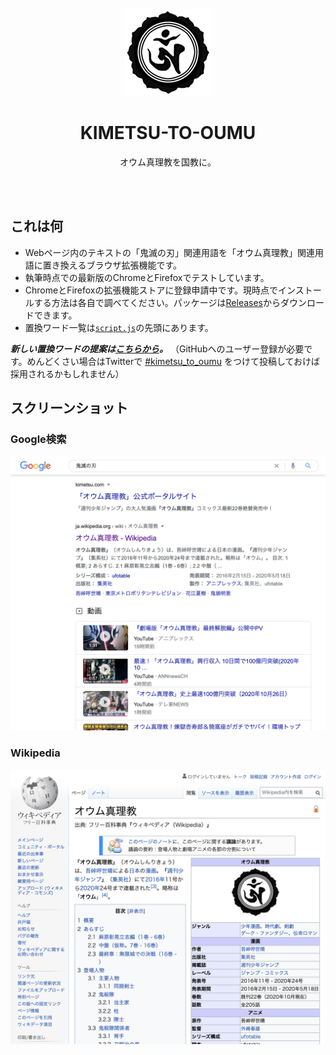 <div align="center">
  <br><br>
  <img src="icons/Aum_symbol.gif"
       width="140px">
  <h1>KIMETSU-TO-OUMU</h1>
  <p>オウム真理教を国教に。</p>
  <br><br>
</div>

## これは何

- Webページ内のテキストの「鬼滅の刃」関連用語を「オウム真理教」関連用語に置き換えるブラウザ拡張機能です。
- 執筆時点での最新版のChromeとFirefoxでテストしています。
- ChromeとFirefoxの拡張機能ストアに登録申請中です。現時点でインストールする方法は各自で調べてください。パッケージは[Releases](https://github.com/yuhr/kimetsu-to-oumu/releases)からダウンロードできます。
- 置換ワード一覧は[`script.js`](script.js)の先頭にあります。

***新しい置換ワードの提案は[こちらから](https://github.com/yuhr/kimetsu-to-oumu/issues/new?assignees=yuhr&labels=replacement&template=replacement.md&title=置換ワードの提案)。*** （GitHubへのユーザー登録が必要です。めんどくさい場合はTwitterで [#kimetsu_to_oumu](https://twitter.com/hashtag/kimetsu_to_oumu) をつけて投稿しておけば採用されるかもしれません）

## スクリーンショット

### Google検索

![](screenshots/google.png)

### Wikipedia

![](screenshots/wikipedia.png)